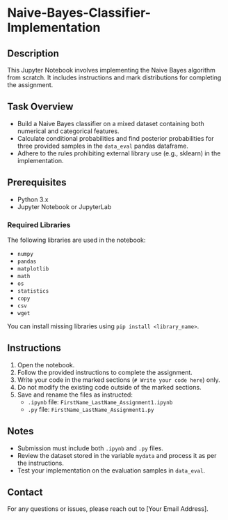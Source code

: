 # Naive-Bayes-Classifier-Implementation


## Description
This Jupyter Notebook involves implementing the Naive Bayes algorithm from scratch. It includes instructions and mark distributions for completing the assignment.

## Task Overview
- Build a Naive Bayes classifier on a mixed dataset containing both numerical and categorical features.
- Calculate conditional probabilities and find posterior probabilities for three provided samples in the `data_eval` pandas dataframe.
- Adhere to the rules prohibiting external library use (e.g., sklearn) in the implementation.

## Prerequisites
- Python 3.x
- Jupyter Notebook or JupyterLab

### Required Libraries
The following libraries are used in the notebook:
- `numpy`
- `pandas`
- `matplotlib`
- `math`
- `os`
- `statistics`
- `copy`
- `csv`
- `wget`

You can install missing libraries using `pip install <library_name>`.

## Instructions
1. Open the notebook.
2. Follow the provided instructions to complete the assignment.
3. Write your code in the marked sections (`# Write your code here`) only.
4. Do not modify the existing code outside of the marked sections.
5. Save and rename the files as instructed:
   - `.ipynb` file: `FirstName_LastName_Assignment1.ipynb`
   - `.py` file: `FirstName_LastName_Assignment1.py`

## Notes
- Submission must include both `.ipynb` and `.py` files.
- Review the dataset stored in the variable `mydata` and process it as per the instructions.
- Test your implementation on the evaluation samples in `data_eval`.

## Contact
For any questions or issues, please reach out to [Your Email Address].
